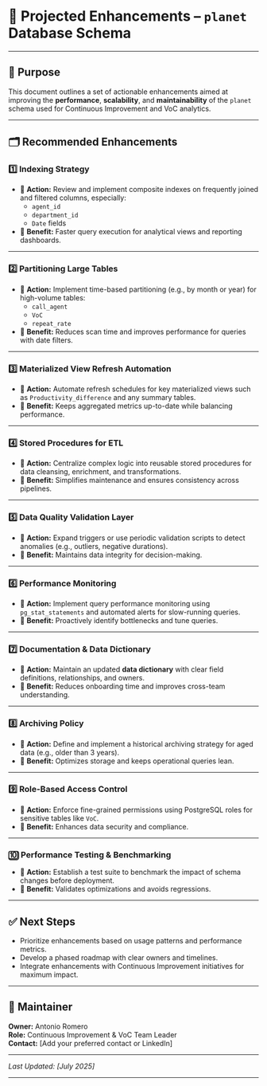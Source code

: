 # 🚀 Projected Enhancements – `planet` Database Schema

---

## 🎯 Purpose

This document outlines a set of actionable enhancements aimed at improving the **performance**, **scalability**, and **maintainability** of the `planet` schema used for Continuous Improvement and VoC analytics.

---

## 🗂️ Recommended Enhancements

### 1️⃣ **Indexing Strategy**

- 📌 **Action:** Review and implement composite indexes on frequently joined and filtered columns, especially:
  - `agent_id`
  - `department_id`
  - `Date` fields
- 🎯 **Benefit:** Faster query execution for analytical views and reporting dashboards.

---

### 2️⃣ **Partitioning Large Tables**

- 📌 **Action:** Implement time-based partitioning (e.g., by month or year) for high-volume tables:
  - `call_agent`
  - `VoC`
  - `repeat_rate`
- 🎯 **Benefit:** Reduces scan time and improves performance for queries with date filters.

---

### 3️⃣ **Materialized View Refresh Automation**

- 📌 **Action:** Automate refresh schedules for key materialized views such as `Productivity_difference` and any summary tables.
- 🎯 **Benefit:** Keeps aggregated metrics up-to-date while balancing performance.

---

### 4️⃣ **Stored Procedures for ETL**

- 📌 **Action:** Centralize complex logic into reusable stored procedures for data cleansing, enrichment, and transformations.
- 🎯 **Benefit:** Simplifies maintenance and ensures consistency across pipelines.

---

### 5️⃣ **Data Quality Validation Layer**

- 📌 **Action:** Expand triggers or use periodic validation scripts to detect anomalies (e.g., outliers, negative durations).
- 🎯 **Benefit:** Maintains data integrity for decision-making.

---

### 6️⃣ **Performance Monitoring**

- 📌 **Action:** Implement query performance monitoring using `pg_stat_statements` and automated alerts for slow-running queries.
- 🎯 **Benefit:** Proactively identify bottlenecks and tune queries.

---

### 7️⃣ **Documentation & Data Dictionary**

- 📌 **Action:** Maintain an updated **data dictionary** with clear field definitions, relationships, and owners.
- 🎯 **Benefit:** Reduces onboarding time and improves cross-team understanding.

---

### 8️⃣ **Archiving Policy**

- 📌 **Action:** Define and implement a historical archiving strategy for aged data (e.g., older than 3 years).
- 🎯 **Benefit:** Optimizes storage and keeps operational queries lean.

---

### 9️⃣ **Role-Based Access Control**

- 📌 **Action:** Enforce fine-grained permissions using PostgreSQL roles for sensitive tables like `VoC`.
- 🎯 **Benefit:** Enhances data security and compliance.

---

### 🔟 **Performance Testing & Benchmarking**

- 📌 **Action:** Establish a test suite to benchmark the impact of schema changes before deployment.
- 🎯 **Benefit:** Validates optimizations and avoids regressions.

---

## ✅ **Next Steps**

- Prioritize enhancements based on usage patterns and performance metrics.
- Develop a phased roadmap with clear owners and timelines.
- Integrate enhancements with Continuous Improvement initiatives for maximum impact.

---

## 👤 **Maintainer**

**Owner:** Antonio Romero  
**Role:** Continuous Improvement & VoC Team Leader  
**Contact:** [Add your preferred contact or LinkedIn]

---

*Last Updated: [July 2025]*

---
